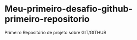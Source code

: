 # Meu-primeiro-desafio-github-primeiro-repositorio
Primeiro Repositório de projeto sobre GIT/GITHUB
